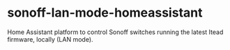 # sonoff-lan-mode-homeassistant
Home Assistant platform to control Sonoff switches running the latest Itead firmware, locally (LAN mode).

